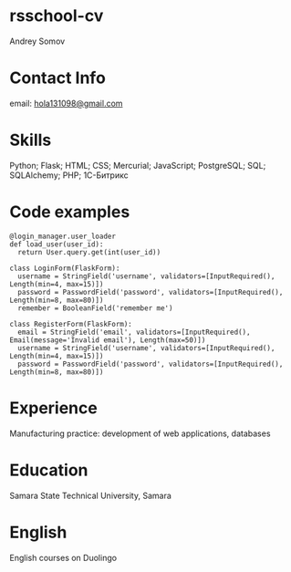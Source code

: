 
# rsschool-cv
Andrey Somov
# Contact Info
email: hola131098@gmail.com
# Skills 
Python; Flask; HTML; CSS; Mercurial; JavaScript; PostgreSQL; SQL; SQLAlchemy; PHP; 1С-Битрикс
# Code examples
    @login_manager.user_loader
    def load_user(user_id):
      return User.query.get(int(user_id))

    class LoginForm(FlaskForm):
      username = StringField('username', validators=[InputRequired(), Length(min=4, max=15)])
      password = PasswordField('password', validators=[InputRequired(), Length(min=8, max=80)])
      remember = BooleanField('remember me')

    class RegisterForm(FlaskForm):
      email = StringField('email', validators=[InputRequired(), Email(message='Invalid email'), Length(max=50)])
      username = StringField('username', validators=[InputRequired(), Length(min=4, max=15)])
      password = PasswordField('password', validators=[InputRequired(), Length(min=8, max=80)])

# Experience 
Manufacturing practice: development of web applications, databases
# Education
Samara State Technical University, Samara
# English
English courses on Duolingo
